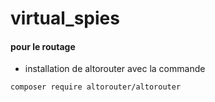 # virtual_spies

#### pour le routage
* installation de altorouter avec  la commande 



```bash
composer require altorouter/altorouter
```
